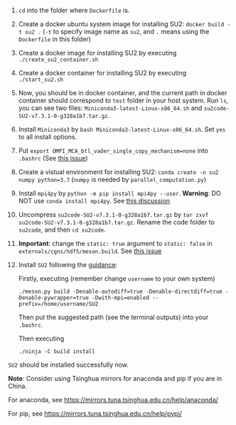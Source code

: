 1. `cd` into the folder where `Dockerfile` is.

2. Create a docker ubuntu system image for installing SU2: `docker build -t su2 .` (`-t` to specify image name as `su2`, and `.` means using the `Dockerfile` in this folder)

3. Create a docker image for installing SU2 by executing `./create_su2_container.sh`

4. Create a docker container for installing SU2 by executing `./start_su2.sh`

5. Now, you should be in docker container, and the current path in docker container should correspond to `test` folder in your host system. Run `ls`, you can see two files: `Miniconda3-latest-Linux-x86_64.sh` and `su2code-SU2-v7.3.1-0-g328a1b7.tar.gz`.

6. Install `Miniconda3` by `bash Miniconda3-latest-Linux-x86_64.sh`. Set `yes` to all install options.

7. Put `export OMPI_MCA_btl_vader_single_copy_mechanism=none` into `.bashrc` (See [this issue](https://github.com/open-mpi/ompi/issues/4948))

8. Create a vistual environment for installing SU2: `conda create -n su2 numpy python=3.7` (`numpy` is needed by `parallel_computation.py`)

9. Install `mpi4py` by `python -m pip install mpi4py --user`. **Warning**: DO NOT use `conda install mpi4py`. See [this discussion](https://github.com/su2code/SU2/discussions/1689)

10. Uncompress `su2code-SU2-v7.3.1-0-g328a1b7.tar.gz` by `tar zxvf su2code-SU2-v7.3.1-0-g328a1b7.tar.gz`. Rename the code folder to `su2code`, and then `cd su2code`.

11. **Important**: change the `static: true` argument to `static: false` in `externals/cgns/hdf5/meson.build`. See [this issue](https://github.com/su2code/SU2/issues/1568#issuecomment-1083104460)

12. Install `SU2` following the [guidance](https://su2code.github.io/docs_v7/Build-SU2-Linux-MacOS/):

    Firstly, executing (remember change `username` to your own system)
    ```
    ./meson.py build -Denable-autodiff=true -Denable-directdiff=true -Denable-pywrapper=true -Dwith-mpi=enabled --prefix=/home/username/SU2
    ```
    Then put the suggested path (see the terminal outputs) into your `.bashrc`.

    Then executing
    ```
    ./ninja -C build install
    ```

`SU2` should be installed successfully now.

**Note**:
Consider using Tsinghua mirrors for anaconda and pip if you are in China.

For anaconda, see https://mirrors.tuna.tsinghua.edu.cn/help/anaconda/

For pip, see https://mirrors.tuna.tsinghua.edu.cn/help/pypi/
